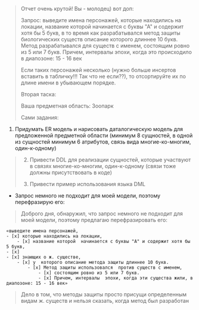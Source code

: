 > Отчет очень крутой! Вы - молодец) вот доп:
> 
> Запрос: выведите имена персонажей, которые находились на локации, название
  которой начинается с буквы "А" и содержит хотя бы 5 букв, в то время как
  разрабатывался метод защиты биологических существ описание которого длиннее
  10 букв. Метод разрабатывался для существ с именем, состоящим ровно из 5 или
  7 букв. Причем, интервалы эпохи, когда это происходило в диапозоне: 15 - 16
  век 
> 
> Если таких персонажей несколько (нужно больше инсертов вставить в табличку!!!
  Так что не если??), то отсортируйте их по длине имени в убывающем порядке.
> 
> Вторая таска:
> 
> Ваша предметная область: Зоопарк  
> 
> Сами задания: 
  1) Придумать ER модель и нарисовать даталогическую модель для
  предложенной предметной области (минимум 8 сущностей, в одной из сущностей
  минимум 6 атрибутов, связь вида многие-ко-многим, один-к-одному)
> 
> 2) Привести DDL для реализации сущностей, которые участвуют в связях
  многие-ко-многим, один-к-одному (связи тоже должны присутствовать в коде)
> 
> 3) Привести пример использования языка DML

- Запрос немного не подходит для моей модели, поэтому перефразирую его:

> Доброго дня, обнаружил, что запрос немного не подходит для моей модели, поэтому предлагаю перефразировать его: 

```
«выведите имена персонажей, 
- [x] которые находились на локации, 
    - [x] название которой  начинается с буквы "А" и содержит хотя бы 5 букв, 
- [x] 
- [x] знающих о ж. существе, 
    - [x] у  которого описание метода защиты длиннее 10 букв. 
        - [x] Метод защиты использовался  против существ с именем, 
            - [x] состоящим ровно из 5 или 7 букв. 
            - [x] Причем, интервалы  эпохи, когда эти существа жили, в диапозоне: 15 - 16 век»
```

> Дело в том, что методы защиты просто присущи определенным видам ж. существ и нельзя сказать, когда метод был разработан